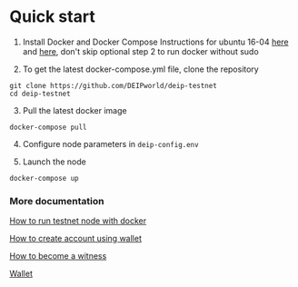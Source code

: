 # Quick start

1. Install Docker and Docker Compose
Instructions for ubuntu 16-04 [here](https://www.digitalocean.com/community/tutorials/how-to-install-and-use-docker-on-ubuntu-16-04) and [here](https://docs.docker.com/compose/install/#prerequisites), don't skip optional step 2 to run docker without sudo

2. To get the latest docker-compose.yml file, clone the repository
```
git clone https://github.com/DEIPworld/deip-testnet
cd deip-testnet
```

3. Pull the latest docker image
```
docker-compose pull
```

4. Configure node parameters in `deip-config.env`

5. Launch the node
```
docker-compose up
```

### More documentation
[How to run testnet node with docker](https://github.com/DEIPworld/deip-testnet/docs/blob/master/how-to-run-testnet-node-with-docker.md)

[How to create account using wallet](https://github.com/DEIPworld/deip-testnet/docs/blob/master/create-account-using-wallet.md)

[How to become a witness](https://github.com/DEIPworld/deip-testnet/docs/blob/master/how-to-become-a-witness.md)

[Wallet](https://github.com/DEIPworld/deip-testnet/docs/blob/master/wallet.md)